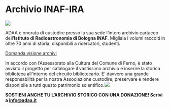Archivio INAF-IRA
=================

![](https://www.adaa.it/wp/wp-content/uploads/2021/11/Archivio-INAF-IRA-1024x768.png)

ADAA è onorata di custodire presso la sua sede l’intero archivio cartaceo dell’**Istituto di Radioastronomia di Bologna INAF**. Migliaia i volumi raccolti in oltre 70 anni di storia, disponibili a ricercatori, studenti.

[Domanda visione archivi](https://www.adaa.it/wp/wp-content/uploads/2023/03/Domanda-visione-archivi.pdf)

In accordo con l’Assessorato alla Cultura del Comune di Ferno, è stato avviato il progetto per catalogare il vastissimo archivio e inserire la storica biblioteca all’interno del circuito bibliotecario. E’ davvero una grande responsabilità per la nostra Associazione custodire, preservare e rendere disponibile a tutti questo patrimonio scientifico.![](https://www.adaa.it/wp/wp-content/uploads/2021/03/inaf-ira-5x1000-1-1024x771.png)

**SOSTIENI ANCHE TU L’ARCHIVIO STORICO CON UNA DONAZIONE! Scrivi a info@adaa.it**